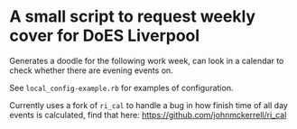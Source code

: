 # A small script to request weekly cover for DoES Liverpool

Generates a doodle for the following work week, can look in a calendar
to check whether there are evening events on.

See `local_config-example.rb` for examples of configuration.

Currently uses a fork of `ri_cal` to handle a bug in how finish time
of all day events is calculated, find that here:
    https://github.com/johnmckerrell/ri_cal
